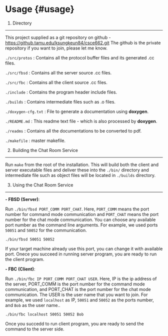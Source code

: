 Usage {#usage}
============
1. Directory
------------
This project supplied as a git repository on github - https://github.tamu.edu/ksungkeun84/csce662.git
The github is the private repository if you want to join, please let me know.

`./src/protos`      : Contains all the protocol buffer files and its generated .cc files.

`./src/fbsd`        : Contains all the server source .cc files.

`./src/fbc`         : Contains all the client source .cc files.

`./include`         : Contains the program header include files.

`./builds`          : Contains intermediate files such as .o files.

`./doxygen-cfg.txt` : File to generate a documentation using __doxygen__.

`./README.md`       : This readme text file - which is also processed by __doxygen__.

`./readms`          : Contains all the documentations to be converted to pdf.

`./makefile`        : master makefile. 

2. Building the Chat Room Service
------------------------------
Run `make` from the root of the installation. This will build both the client and server executable files and deliver these into the `./bin/` directory and intermediate file such as object files will be located in `./builds` directory.

3. Using the Chat Room Service
---------------------------
__- FBSD (Server)__:

Run `./bin/fbsd PORT_COMM PORT_CHAT`. Here, `PORT_COMM` means the port number for command mode communication and `PORT_CHAT` means the port number for the chat mode communication. You can choose any available port number as the command line arguments. For example, we used ports `50051` and `50052` for the communication.

    ./bin/fbsd 50051 50052

If your target machine already use this port, you can change it with available port. Onece you succeed in running server program, you are ready to run the client program.

__- FBC  (Client)__:

Run `./bin/fbc IP PORT_COMM PORT_CHAT USER`. Here, IP is the ip address of the server, PORT_COMM is the port number for the command mode communication, and PORT_CHAT is the port number for the chat mode communication. The USER is the user name that you want to join. For example, we used `localhost` as IP, `50051` and `50052` as the ports number, and `Bob` as the user name..

    ./bin/fbc localhost 50051 50052 Bob

Once you succedd to run client program, you are ready to send the command to the server side.
